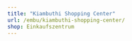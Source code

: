 ```yaml
---
title: "Kiambuthi Shopping Center"
url: /embu/kiambuthi-shopping-center/
shop: Einkaufszentrum
---
```

